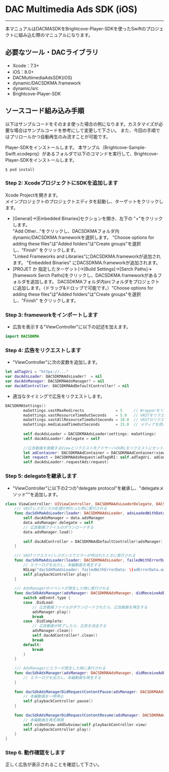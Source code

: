 # DAC Multimedia Ads SDK (iOS)
- - -
本マニュアルはDACMASDKをBrightcove-Player-SDKを使ったSwiftのプロジェクトに組み込む際のマニュアルになります。

## 必要なツール・DACライブラリ
* Xcode：7.3+
* iOS：8.0+
* DACMultimediaAdsSDK(iOS)
 * dynamic/DACSDKMA.framework
 * dynamic/src 
* Brightcove-Player-SDK

## ソースコード組み込み手順
以下はサンプルコードをそのまま使った場合の例になります。カスタマイズが必要な場合はサンプルコードを参考にして変更して下さい。
また、今回の手順ではプリロールかつ自動再生のみ流すことが可能です。

Player-SDKをインストールします。
本サンプル（Brightcove-Sample-Swift.xcodeproj）があるフォルダで以下のコマンドを実行して、Brightcove-Player-SDKをインストールします。 

```
$ pod install
```

### Step 2: XcodeプロジェクトにSDKを追加します
Xcode Projectを開きます。  
メインプロジェクトのプロジェクトエディタを起動し、ターゲットをクリックします。
- [General]->[Embedded Binaries]セクションを開き、左下の "+"をクリックします。  
"Add Other..."をクリックし、DACSDKMAフォルダ内dynamic/DACSDKMA.frameworkを選択します。
"Choose options for adding these files"は"Added folders"は"Create groups"を選択し、"Finish" をクリックします。  
"Linked Frameworks and Libraries"にDACSDKMA.frameworkが追加されます。
"Embedded Binaries" にDACSDKMA.frameworkが追加されます。
- [PROJET か 指定したターゲット]->[Build Settings]->[Serch Paths]->[framework Serch Paths]をクリックし、DACSDKMA.frameworkがあるフォルダを追加します。
DACSDKMAフォルダ内srcフォルダをプロジェクトに追加します。（ドラッグ&ドロップで可能です。）"Choose options for adding these files"は"Added folders"は"Create groups"を選択し、"Finish" をクリックします。  

### Step 3: frameworkをインポートします
- 広告を表示する"ViewController"に以下の記述を加えます。

```ViewController.swift
import DACSDKMA
```

### Step 4: 広告をリクエストします

- "ViewController"に次の変数を追加します。

```ViewController.swift
let adTagUri = "https://..."
var dacAdsLoader: DACSDKMAAdsLoader?  = nil
var dacAdsManager: DACSDKMAAdsManager? = nil
var dacAdController: DACSDKMAAdDefaultController? = nil
```

- 適当なタイミングで広告をリクエストします。

```ViewController.swift
DACSDKMASettings()
        maSettings.vastMaxRedirects              = 5     // Wrapperをリクエストする最大回数。
        maSettings.vastResourceTimeOutSeconds    = 5.0   // VASTをリクエストした際のタイムアウト値
        maSettings.vastAllResourceTimeOutSeconds = 10.0  // VASTのリクエストを開始してから、すべてのVASTのロードが完了するまでのタイムアウト値
        maSettings.mediaLoadTimeOutSeconds       = 15.0  // メディアを読み込む際のタイムアウト値
        
        self.dacAdsLoader = DACSDKMAAdsLoader(settings: maSettings)
        self.dacAdsLoader!.delegate = self
        
        //広告動画を掲載するViewとリクエスト先アドサーバのURLをリクエストにセットする
        let adContainer: DACSDKMAAdContainer = DACSDKMAAdContainer(view: self.videoView!)
        let request = DACSDKMAAdsRequest(adTagURI: self.adTagUri, adContainer: adContainer)
        self.dacAdsLoader!.requestAds(request)
```

### Step 5: delegateを継承します
- "ViewController"に以下の2つの"delegate protocol"を継承し、"delegateメソッド""を追加します。

```ViewController.swift
class ViewController: UIViewController, DACSDKMAAdsLoaderDelegate, DACSDKMAAdsManagerDelegate {
    /// VASTレスポンスの処理が終わった時に実行される
    func dacSdkMaAdsLoader(loader: DACSDKMAAdsLoader, adsLoadedWithData data: DACSDKMAAdsLoadedData) {
        self.dacAdsManager = data.adsManager
        data.adsManager.delegate = self
        // 広告動画ファイルのダウンロードする
        data.adsManager.load()
        
        self.dacAdController = DACSDKMAAdDefaultController(adsManager: self.dacAdsManager!)
    }
    
    /// VASTリクエスト/レスポンスでエラーが呼ばれたときに実行される
    func dacSdkMaAdsLoader(loader: DACSDKMAAdsLoader, failedWithErrorData adErrorData: DACSDKMAAdLoadingErrorData) {
        // エラーログを出力し、本編動画を再生する
        NSLog("dacSdkMaAdsLoader: failedWithErrorData: \(adErrorData.adError.message)")
        self.playbackController.play()
    }
    
    /// AdsManagerのイベントが発生した時に実行される
    func dacSdkAdsManager(adsManager: DACSDKMAAdsManager, didReceiveAdEvent adEvent: DACSDKMAAdEvent) {
        switch adEvent.type {
        case .DidLoad:
            // 広告動画ファイルがダウンロードされたら、広告動画を再生する
            adsManager.play()
            break
        case .DidComplete:
            // 広告動画が終了したら、広告を消去する
            adsManager.clean()
            self.dacAdController?.clean()
            break
        default:
            break
        }
    }
    
    /// AdsManagerにエラーが発生した時に実行される
    func dacSdkAdsManager(adsManager: DACSDKMAAdsManager, didReceiveAdError adError: DACSDKMAAdError) {
        // エラーログを出力し、本編動画を再生する
    }
    
    func dacSdkAdsManagerDidRequestContentPause(adsManager: DACSDKMAAdsManager) {
        // 本編動画を一時停止
        self.playbackController.pause()
    }
    
    func dacSdkAdsManagerDidRequestContentResume(adsManager: DACSDKMAAdsManager) {
        // 本編動画を再生再開
        self.videoView.addSubview(self.playbackController.view)
        self.playbackController.play()
    }
}
```

### Step 6. 動作確認をします
正しく広告が表示されることを確認して下さい。